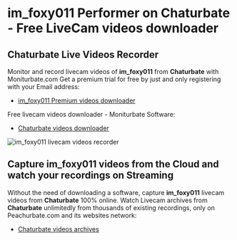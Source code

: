 # im_foxy011 Performer on Chaturbate - Free LiveCam videos downloader

## Chaturbate Live Videos Recorder

Monitor and record livecam videos of **im_foxy011** from **Chaturbate** with Moniturbate.com
Get a premium trial for free by just and only registering with your Email address:
* [im_foxy011 Premium videos downloader](https://moniturbate.com/request-demo-licence-key.html)

Free livecam videos downloader - Moniturbate Software:
* [Chaturbate videos downloader](https://moniturbate.com/moniturbate-download-software.html)

![im_foxy011 livecam videos recorder](https://peachurnet.com/templates/moniturbate-software.png)


## Capture im_foxy011 videos from the Cloud and watch your recordings on Streaming

Without the need of downloading a software, capture **im_foxy011** livecam videos from **Chaturbate** 100% online.
Watch Livecam archives from **Chaturbate** unlimitedly from thousands of existing recordings, only on Peachurbate.com and its websites network:
* [Chaturbate videos archives](https://peachurnet.com/)
